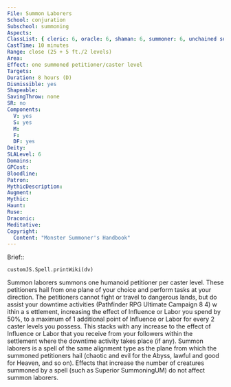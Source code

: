 ```yaml
---
File: Summon Laborers
School: conjuration
Subschool: summoning
Aspects: 
ClassList: { cleric: 6, oracle: 6, shaman: 6, summoner: 6, unchained summoner: 6, witch: 6 }
CastTime: 10 minutes
Range: close (25 + 5 ft./2 levels)
Area: 
Effect: one summoned petitioner/caster level
Targets: 
Duration: 8 hours (D)
Dismissible: yes
Shapeable: 
SavingThrow: none
SR: no
Components:
  V: yes
  S: yes
  M: 
  F: 
  DF: yes
Deity: 
SLALevel: 6
Domains: 
GPCost: 
Bloodline: 
Patron: 
MythicDescription: 
Augment: 
Mythic: 
Haunt: 
Ruse: 
Draconic: 
Meditative: 
Copyright:
  Content: "Monster Summoner's Handbook"
---
```

Brief:: 

```dataviewjs
customJS.Spell.printWiki(dv)
```

Summon laborers summons one humanoid petitioner per caster level. These petitioners hail from one plane of your choice and perform tasks at your direction. The petitioners cannot fight or travel to dangerous lands, but do assist your downtime activities (Pathfinder RPG Ultimate Campaign 8 4) w ithin a s ettlement, increasing the effect of Influence or Labor you spend by 50%, to  a maximum of 1 additional point of Influence or Labor for every 2 caster levels you possess. This stacks with any increase to the effect of Influence or Labor that you receive from your followers within the settlement where the downtime activity takes place (if any). Summon laborers is a spell of the same alignment type as the plane from which the summoned petitioners hail (chaotic and evil for the Abyss, lawful and good for Heaven, and so on). Effects that increase the number of creatures summoned by a spell (such as Superior SummoningUM) do not affect summon laborers.
